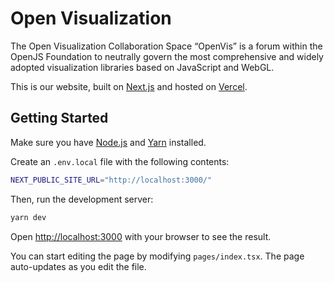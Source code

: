  # Open Visualization

The Open Visualization Collaboration Space “OpenVis” is a forum within the OpenJS Foundation to neutrally govern the most comprehensive and widely adopted visualization libraries based on JavaScript and WebGL.

This is our website, built on [Next.js](https://nextjs.org/) and hosted on [Vercel](https://vercel.com/).

## Getting Started

Make sure you have [Node.js](https://nodejs.org/en/) and [Yarn](https://yarnpkg.com/) installed.

Create an `.env.local` file with the following contents:

```bash
NEXT_PUBLIC_SITE_URL="http://localhost:3000/"
```

Then, run the development server:

```bash
yarn dev
```

Open [http://localhost:3000](http://localhost:3000) with your browser to see the result.

You can start editing the page by modifying `pages/index.tsx`. The page auto-updates as you edit the file.
